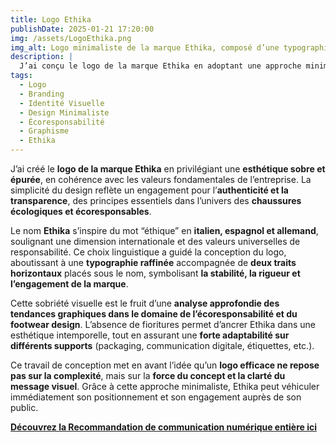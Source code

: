```yaml
---
title: Logo Ethika  
publishDate: 2025-01-21 17:20:00   
img: /assets/LogoEthika.png  
img_alt: Logo minimaliste de la marque Ethika, composé d’une typographie sobre avec deux traits en dessous, reflétant des valeurs d’éthique et de simplicité.  
description: |
  J’ai conçu le logo de la marque Ethika en adoptant une approche minimaliste et réfléchie. Inspiré par la signification du mot "éthique" en italien, espagnol et allemand, ce design épuré repose sur une analyse des codes visuels du secteur.  
tags:
  - Logo  
  - Branding  
  - Identité Visuelle  
  - Design Minimaliste  
  - Écoresponsabilité  
  - Graphisme  
  - Ethika  
---
```


J’ai créé le **logo de la marque Ethika** en privilégiant une **esthétique sobre et épurée**, en cohérence avec les valeurs fondamentales de l’entreprise. La simplicité du design reflète un engagement pour l’**authenticité et la transparence**, des principes essentiels dans l’univers des **chaussures écologiques et écoresponsables**.  

Le nom **Ethika** s’inspire du mot “éthique” en **italien, espagnol et allemand**, soulignant une dimension internationale et des valeurs universelles de responsabilité. Ce choix linguistique a guidé la conception du logo, aboutissant à une **typographie raffinée** accompagnée de **deux traits horizontaux** placés sous le nom, symbolisant **la stabilité, la rigueur et l’engagement de la marque**.  

Cette sobriété visuelle est le fruit d’une **analyse approfondie des tendances graphiques dans le domaine de l’écoresponsabilité et du footwear design**. L’absence de fioritures permet d’ancrer Ethika dans une esthétique intemporelle, tout en assurant une **forte adaptabilité sur différents supports** (packaging, communication digitale, étiquettes, etc.).  

Ce travail de conception met en avant l’idée qu’un **logo efficace ne repose pas sur la complexité**, mais sur la **force du concept et la clarté du message visuel**. Grâce à cette approche minimaliste, Ethika peut véhiculer immédiatement son positionnement et son engagement auprès de son public.  

**[Découvrez la Recommandation de communication numérique entière ici](/src/content/work/RecommandationStrategieNumerique.pdf)**
